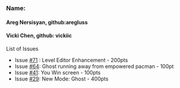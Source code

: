 ### Name: 
#### Areg Nersisyan, github:aregluss
#### Vicki Chen, github: vickiic

List of Issues
* Issue [#71](https://github.com/ucsb-cs56-projects/cs56-games-pacman/issues/71) : Level Editor Enhancement - 200pts
* Issue [#64](https://github.com/ucsb-cs56-projects/cs56-games-pacman/issues/64): Ghost running away from empowered pacman - 100pt
* Issue [#41](https://github.com/ucsb-cs56-projects/cs56-games-pacman/issues/41): You Win screen - 100pts
* Issue [#29](https://github.com/ucsb-cs56-projects/cs56-games-pacman/issues/29): New Mode: Ghost - 400pts
